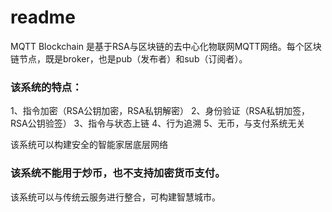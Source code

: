 # readme

MQTT Blockchain 是基于RSA与区块链的去中心化物联网MQTT网络。每个区块链节点，既是broker，也是pub（发布者）和sub（订阅者）。

### 该系统的特点：

1、指令加密（RSA公钥加密，RSA私钥解密）
2、身份验证（RSA私钥加签，RSA公钥验签）
3、指令与状态上链
4、行为追溯
5、无币，与支付系统无关

该系统可以构建安全的智能家居底层网络

### 该系统不能用于炒币，也不支持加密货币支付。

该系统可以与传统云服务进行整合，可构建智慧城市。

